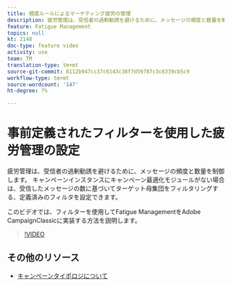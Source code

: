 ```yaml
---
title: 頻度ルールによるマーケティング疲労の管理
description: 疲労管理は、受信者の過剰勧誘を避けるために、メッセージの頻度と数量を制御します。 キャンペーンインスタンスにキャンペーン最適化モジュールがない場合は、受信したメッセージの数に基づいてターゲット母集団をフィルタリングする、定義済みのフィルタを設定できます。   このビデオでは、フィルターを使用してFatigue ManagementをAdobe CampaignClassicに実装する方法を説明します。
feature: Fatigue Management
topics: null
kt: 2148
doc-type: feature video
activity: use
team: TM
translation-type: tm+mt
source-git-commit: 8112b947cc37c6143c38f7d59787c3c6339cb5c9
workflow-type: tm+mt
source-wordcount: '147'
ht-degree: 7%

---
```



# 事前定義されたフィルターを使用した疲労管理の設定

疲労管理は、受信者の過剰勧誘を避けるために、メッセージの頻度と数量を制御します。 キャンペーンインスタンスにキャンペーン最適化モジュールがない場合は、受信したメッセージの数に基づいてターゲット母集団をフィルタリングする、定義済みのフィルタを設定できます。

このビデオでは、フィルターを使用してFatigue ManagementをAdobe CampaignClassicに実装する方法を説明します。

>[!VIDEO](https://video.tv.adobe.com/v/25091?quality=12)

## その他のリソース

* [キャンペーンタイポロジについて](https://docs.adobe.com/content/help/en/campaign-classic/using/orchestrating-campaigns/campaign-optimization/about-campaign-typologies.html)
